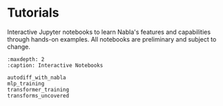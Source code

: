 # Tutorials

Interactive Jupyter notebooks to learn Nabla's features and capabilities through hands-on examples. All notebooks are preliminary and subject to change.

```{toctree}
:maxdepth: 2
:caption: Interactive Notebooks

autodiff_with_nabla
mlp_training
transformer_training
transforms_uncovered
```
